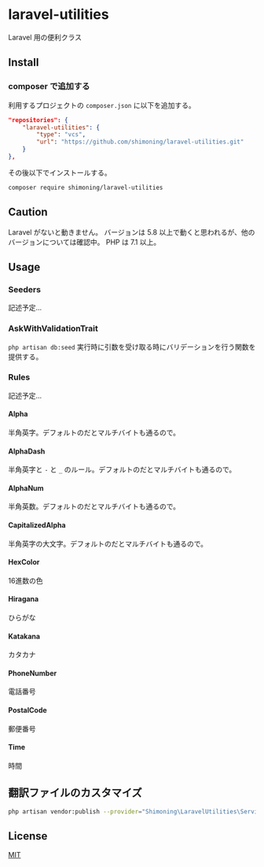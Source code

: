 # laravel-utilities
Laravel 用の便利クラス

## Install

### composer で追加する
利用するプロジェクトの `composer.json` に以下を追加する。
```composer.json
"repositories": {
    "laravel-utilities": {
        "type": "vcs",
        "url": "https://github.com/shimoning/laravel-utilities.git"
    }
},
```

その後以下でインストールする。

```bash
composer require shimoning/laravel-utilities
```

## Caution
Laravel がないと動きません。
バージョンは 5.8 以上で動くと思われるが、他のバージョンについては確認中。
PHP は 7.1 以上。

## Usage

### Seeders
記述予定...

### AskWithValidationTrait
`php artisan db:seed` 実行時に引数を受け取る時にバリデーションを行う関数を提供する。

### Rules
記述予定...

#### Alpha
半角英字。デフォルトのだとマルチバイトも通るので。

#### AlphaDash
半角英字と `-` と `_` のルール。デフォルトのだとマルチバイトも通るので。

#### AlphaNum
半角英数。デフォルトのだとマルチバイトも通るので。

#### CapitalizedAlpha
半角英字の大文字。デフォルトのだとマルチバイトも通るので。

#### HexColor
16進数の色

#### Hiragana
ひらがな

#### Katakana
カタカナ

#### PhoneNumber
電話番号

#### PostalCode
郵便番号

#### Time
時間

## 翻訳ファイルのカスタマイズ
```sh
php artisan vendor:publish --provider="Shimoning\LaravelUtilities\ServiceProvider" --tag=translation
```

## License
[MIT](https://opensource.org/licenses/MIT)
